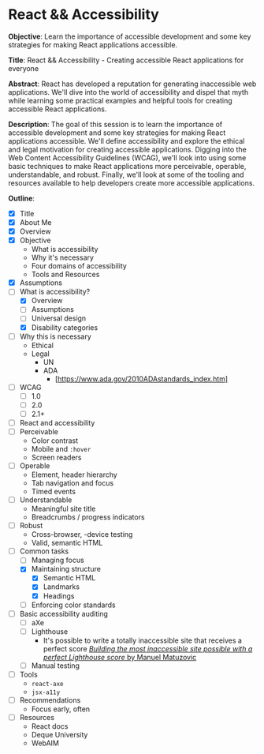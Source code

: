 # React && Accessibility

**Objective**: Learn the importance of accessible development and some key strategies for making React applications accessible.

**Title**: React && Accessibility - Creating accessible React applications for everyone

**Abstract**: React has developed a reputation for generating inaccessible web applications. We'll dive into the world of accessibility and dispel that myth while learning some practical examples and helpful tools for creating accessible React applications.

**Description**: The goal of this session is to learn the importance of accessible development and some key strategies for making React applications accessible. We'll define accessibility and explore the ethical and legal motivation for creating accessible applications. Digging into the Web Content Accessibility Guidelines (WCAG), we'll look into using some basic techniques to make React applications more perceivable, operable, understandable, and robust. Finally, we'll look at some of the tooling and resources available to help developers create more accessible applications.

**Outline**:

-   [x] Title
-   [x] About Me
-   [x] Overview
-   [x] Objective
    - What is accessibility
    - Why it's necessary
    - Four domains of accessibility
    - Tools and Resources
-   [x] Assumptions
-   [ ] What is accessibility?
    -   [x] Overview
    -   [ ] Assumptions
    -   [ ] Universal design
    -   [x] Disability categories
-   [ ] Why this is necessary
    -   Ethical
    -   Legal
        -   UN
        -   ADA
            -   [https://www.ada.gov/2010ADAstandards_index.htm]
-   [ ] WCAG
    -   [ ] 1.0
    -   [ ] 2.0
    -   [ ] 2.1+
-   [ ] React and accessibility
-   [ ] Perceivable
    -   Color contrast
    -   Mobile and `:hover`
    -   Screen readers
-   [ ] Operable
    -   Element, header hierarchy
    -   Tab navigation and focus
    -   Timed events
-   [ ] Understandable
    -   Meaningful site title
    -   Breadcrumbs / progress indicators
-   [ ] Robust
    -   Cross-browser, -device testing
    -   Valid, semantic HTML
-   [ ] Common tasks
    -   [ ] Managing focus
    -   [x] Maintaining structure
        - [x] Semantic HTML
        - [x] Landmarks
        - [x] Headings  
    -   [ ] Enforcing color standards
-   [ ] Basic accessibility auditing
    -   [ ] aXe
    -   [ ] Lighthouse
        -   It's possible to write a totally inaccessible site that receives a perfect score [_Building the most inaccessible site possible with a perfect Lighthouse score_ by Manuel Matuzovic](https://www.matuzo.at/blog/building-the-most-inaccessible-site-possible-with-a-perfect-lighthouse-score/)
    -   [ ] Manual testing
-   [ ] Tools
    -   `react-axe`
    -   `jsx-a11y`
-   [ ] Recommendations
    -   Focus early, often
-   [ ] Resources
    -   React docs
    -   Deque University
    -   WebAIM
